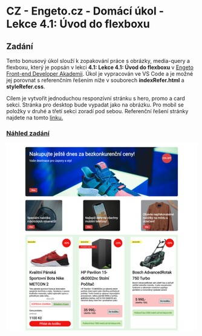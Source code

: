 # CZ - Engeto.cz - Domácí úkol - Lekce 4.1: Úvod do flexboxu

## Zadání

Tento bonusový úkol slouží k zopakování práce s obrázky, media-query a flexboxu, který je popsán v lekci <b>4.1: Lekce 4.1: Úvod do flexboxu</b> v <a href="https://engeto.cz/webova-akademie/">Engeto Front-end Developer Akademii</a>. Úkol je vypracován ve VS Code a je možné jej porovnat s referenčním řešením níže v souborech **indexRefer.html** a **styleRefer.css**.

Cílem je vytvořit jednoduchou responzívní stránku s hero, promo a card sekci. Stránka pro desktop bude vypadat jako na obrázku. Pro mobil se položky v druhé a třetí sekci zoradí pod sebou. Referenční řešení stránky najdete na tomto <a href="https://charming-torrone-ffb267.netlify.app/" title="lekce 4.1 - flexbox domácí úkol">linku.

### Náhled zadání
<img src="assets/design/e-shop-HO.png" alt="Design preview">
